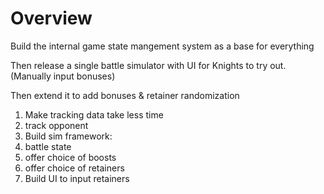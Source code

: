 # Overview

Build the internal game state mangement system as a base for everything

Then release a single battle simulator with UI for Knights to try out. (Manually input bonuses)

Then extend it to add bonuses & retainer randomization



1. Make tracking data take less time
  1. track opponent
2. Build sim framework:
  1. battle state
  2. offer choice of boosts
  3. offer choice of retainers
3. Build UI to input retainers